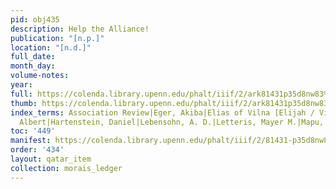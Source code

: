 ```yaml
---
pid: obj435
description: Help the Alliance!
publication: "[n.p.]"
location: "[n.d.]"
full_date:
month_day:
volume-notes:
year:
full: https://colenda.library.upenn.edu/phalt/iiif/2/ark81431p35d8nw83%2FSHA256E-s8157828--46368d6b578e09a4c7c9195d317280f6fa2635ee4d9013626f8956b584083bd8.jpeg/full/3500,/0/default.jpg
thumb: https://colenda.library.upenn.edu/phalt/iiif/2/ark81431p35d8nw83%2FSHA256E-s8157828--46368d6b578e09a4c7c9195d317280f6fa2635ee4d9013626f8956b584083bd8.jpeg/full/!200,200/0/default.jpg
index_terms: Association Review|Eger, Akiba|Elias of Vilna [Elijah / Vilna Gaon]|Harkavy,
  Albert|Hartenstein, Daniel|Lebensohn, A. D.|Letteris, Mayer M.|Mapu, Abraham
toc: '449'
manifest: https://colenda.library.upenn.edu/phalt/iiif/2/81431-p35d8nw83/manifest
order: '434'
layout: qatar_item
collection: morais_ledger
---
```

